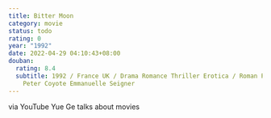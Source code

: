 ```yaml
---
title: Bitter Moon
category: movie
status: todo
rating: 0
year: "1992"
date: 2022-04-29 04:10:43+08:00
douban:
  rating: 8.4
  subtitle: 1992 / France UK / Drama Romance Thriller Erotica / Roman Polanski /
    Peter Coyote Emmanuelle Seigner
---
```


via YouTube Yue Ge talks about movies
